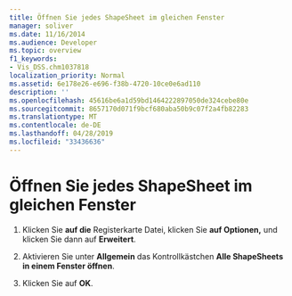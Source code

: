 ```yaml
---
title: Öffnen Sie jedes ShapeSheet im gleichen Fenster
manager: soliver
ms.date: 11/16/2014
ms.audience: Developer
ms.topic: overview
f1_keywords:
- Vis_DSS.chm1037818
localization_priority: Normal
ms.assetid: 6e178e26-e696-f38b-4720-10ce0e6ad110
description: ''
ms.openlocfilehash: 45616be6a1d59bd1464222897050de324cebe80e
ms.sourcegitcommit: 8657170d071f9bcf680aba50b9c07f2a4fb82283
ms.translationtype: MT
ms.contentlocale: de-DE
ms.lasthandoff: 04/28/2019
ms.locfileid: "33436636"
---
```

# <a name="open-each-shapesheet-in-the-same-window"></a>Öffnen Sie jedes ShapeSheet im gleichen Fenster

1. Klicken Sie **auf die** Registerkarte Datei, klicken Sie **auf Optionen,** und klicken Sie dann auf **Erweitert**.
    
2. Aktivieren Sie unter **Allgemein** das Kontrollkästchen **Alle ShapeSheets in einem Fenster öffnen**.
    
3. Klicken Sie auf **OK**. 
    

